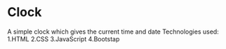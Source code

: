 # Clock
A simple clock which gives the current time and date
Technologies used:
  1.HTML
  2.CSS
  3.JavaScript
  4.Bootstap
